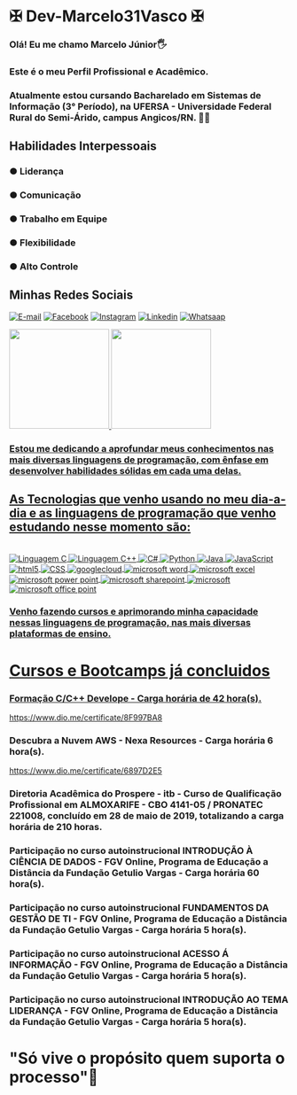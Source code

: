 # ✠ Dev-Marcelo31Vasco ✠

 ### Olá! Eu me chamo Marcelo Júnior🖐️
 ### Este é o meu Perfil Profissional e Acadêmico. 
 
 ### Atualmente estou cursando Bacharelado em Sistemas de Informação (3° Período), na UFERSA - Universidade Federal Rural do Semi-Árido, campus Angicos/RN. 👨‍🎓

## Habilidades Interpessoais

### ● Liderança
### ● Comunicação
### ● Trabalho em Equipe
### ● Flexibilidade
### ● Alto Controle


## Minhas Redes Sociais 

[![E-mail](https://img.shields.io/badge/Gmail-D14836?style=for-the-badge&logo=gmail&logoColor=white)](macelo17@gmail.com)
[![Facebook](https://img.shields.io/badge/Facebook-1877F2?style=for-the-badge&logo=facebook&logoColor=white)](https://www.facebook.com/marcelo.junior.71404/)
[![Instagram](https://img.shields.io/badge/Instagram-E4405F?style=for-the-badge&logo=instagram&logoColor=white)](https://www.instagram.com/marcelocrvg31/)
[![Linkedin](https://img.shields.io/badge/LinkedIn-0077B5?style=for-the-badge&logo=linkedin&logoColor=white)](https://www.linkedin.com/in/marcelo-vitorino-dantas-j%C3%BAnior-6780b4249/)
[![Whatsaap](https://img.shields.io/badge/WhatsApp-25D366?style=for-the-badge&logo=whatsapp&logoColor=white)](84996663080)

 <div>
  <a href="https://github.com/marcelo31vasco">
  <img height="180em" src="https://github-readme-stats.vercel.app/api?username=marcelo31vasco&show_icons=true&theme=onedark&include_all_commits=true&count_private=true"/>
  <img height="180em" src="https://github-readme-stats.vercel.app/api/top-langs/?username=marcelo31vasco&layout=compact&langs_count=16&theme=onedark"/>
</div>

### Estou me dedicando a aprofundar meus conhecimentos nas mais diversas linguagens de programação, com ênfase em desenvolver habilidades sólidas em cada uma delas. 

## As Tecnologias que venho usando no meu dia-a-dia e as linguagens de programação que venho estudando nesse momento são:

<div style="display: inline_block"><br/>

<img align="center" alt="Linguagem C" src="https://img.shields.io/badge/C-00599C?style=for-the-badge&logo=c&logoColor=white"/>

<img align="center" alt="Linguagem C++" src="https://img.shields.io/badge/C%2B%2B-00599C?style=for-the-badge&logo=c%2B%2B&logoColor=white"/>

<img align="center" alt=" C#" src="https://img.shields.io/badge/C%23-239120?style=for-the-badge&logo=c-sharp&logoColor=white"/>

<img align="center" alt=" Python" src="https://img.shields.io/badge/Python-14354C?style=for-the-badge&logo=python&logoColor=white"/>

<img align="center" alt=" Java" src="https://img.shields.io/badge/Java-ED8B00?style=for-the-badge&logo=openjdk&logoColor=white"/>

<img align="center" alt=" JavaScript" src="https://img.shields.io/badge/JavaScript-F7DF1E?style=for-the-badge&logo=javascript&logoColor=black"/>

<img align="center" alt="html5" src="https://img.shields.io/badge/HTML5-E34F26?style=for-the-badge&logo=html5&logoColor=white"/>

<img align="center" alt="CSS" src="https://img.shields.io/badge/CSS-239120?&style=for-the-badge&logo=css3&logoColor=white"/>

<img align="center" alt="googlecloud" src="https://img.shields.io/badge/Google_Cloud-4285F4?style=for-the-badge&logo=google-cloud&logoColor=white"/>

<img align="center" alt="microsoft word" src="https://img.shields.io/badge/Microsoft_Word-2B579A?style=for-the-badge&logo=microsoft-word&logoColor=white"/>

<img align="center" alt="microsoft excel" src="https://img.shields.io/badge/Microsoft_Excel-217346?style=for-the-badge&logo=microsoft-excel&logoColor=white"/>

<img align="center" alt="microsoft power point" src="https://img.shields.io/badge/Microsoft_PowerPoint-B7472A?style=for-the-badge&logo=microsoft-powerpoint&logoColor=white"/>

<img align="center" alt="microsoft sharepoint" src="https://img.shields.io/badge/Microsoft_SharePoint-0078D4?style=for-the-badge&logo=microsoft-sharepoint&logoColor=white"/>

<img align="center" alt="microsoft" src="https://img.shields.io/badge/Microsoft-666666?style=for-the-badge&logo=microsoft&logoColor=white"/>

<img align="center" alt="microsoft office point" src="https://img.shields.io/badge/Microsoft_Office-D83B01?style=for-the-badge&logo=microsoft-office&logoColor=white"/>

### Venho fazendo cursos e aprimorando minha capacidade nessas linguagens de programação, nas mais diversas plataformas de ensino.

# Cursos e Bootcamps já concluidos

### Formação C/C++ Develope - Carga horária de 42 hora(s).
https://www.dio.me/certificate/8F997BA8

### Descubra a Nuvem AWS - Nexa Resources - Carga horária 6 hora(s).
https://www.dio.me/certificate/6897D2E5

### Diretoria Acadêmica do Prospere - itb - Curso de Qualificação Profissional em ALMOXARIFE - CBO 4141-05 / PRONATEC 221008, concluído em 28 de maio de 2019, totalizando a carga horária de 210 horas.

### Participação no curso autoinstrucional INTRODUÇÃO À CIÊNCIA DE DADOS - FGV Online, Programa de Educação a Distância da Fundação Getulio Vargas - Carga horária 60 hora(s).

### Participação no curso autoinstrucional FUNDAMENTOS DA GESTÃO DE TI - FGV Online, Programa de Educação a Distância da Fundação Getulio Vargas - Carga horária 5 hora(s).

### Participação no curso autoinstrucional ACESSO Á INFORMAÇÃO - FGV Online, Programa de Educação a Distância da Fundação Getulio Vargas - Carga horária 5 hora(s).

### Participação no curso autoinstrucional INTRODUÇÃO AO TEMA LIDERANÇA - FGV Online, Programa de Educação a Distância da Fundação Getulio Vargas - Carga horária 5 hora(s).




# "Só vive o propósito quem suporta o processo"🙏

